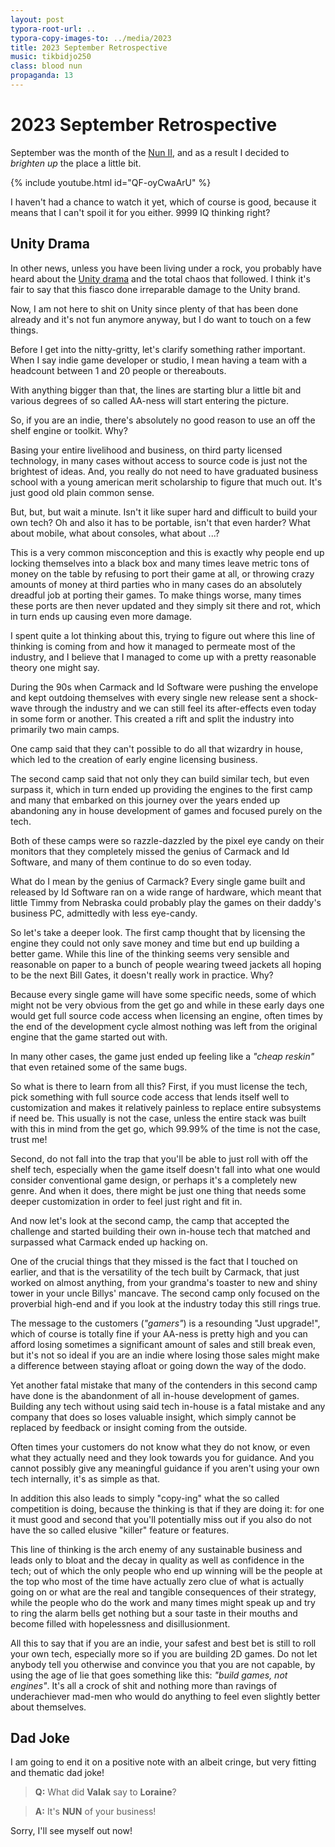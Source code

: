 ```yaml
---
layout: post
typora-root-url: ..
typora-copy-images-to: ../media/2023
title: 2023 September Retrospective
music: tikbidjo250
class: blood nun
propaganda: 13
---
```

2023 September Retrospective
=========================
September was the month of the [Nun II][nun2], and as a result I decided to *brighten up* the place a little bit.

{% include youtube.html id="QF-oyCwaArU" %}

I haven't had a chance to watch it yet, which of course is good, because it means that I can't spoil it for you either. 9999 IQ thinking right?

## Unity Drama

In other news, unless you have been living under a rock, you probably have heard about the [Unity drama][unitydrama] and the total chaos that followed. I think it's fair to say that this fiasco done irreparable damage to the Unity brand.

Now, I am not here to shit on Unity since plenty of that has been done already and it's not fun anymore anyway, but I do want to touch on a few things.

Before I get into the nitty-gritty, let's clarify something rather important. When I say indie game developer or studio, I mean having a team with a headcount between 1 and 20 people or thereabouts.

With anything bigger than that, the lines are starting blur a little bit and various degrees of so called AA-ness will start entering the picture.

So, if you are an indie, there's absolutely no good reason to use an off the shelf engine or toolkit. Why?

Basing your entire livelihood and business, on third party licensed technology, in many cases without access to source code is just not the brightest of ideas. And, you really do not need to have graduated business school with a young american merit scholarship to figure that much out. It's just good old plain common sense.

But, but, but wait a minute. Isn't it like super hard and difficult to build your own tech? Oh and also it has to be portable, isn't that even harder? What about mobile, what about consoles, what about ...?

This is a very common misconception and this is exactly why people end up locking themselves into a black box and many times leave metric tons of money on the table by refusing to port their game at all, or throwing crazy amounts of money at third parties who in many cases do an absolutely dreadful job at porting their games. To make things worse, many times these ports are then never updated and they simply sit there and rot, which in turn ends up causing even more damage.

I spent quite a lot thinking about this, trying to figure out where this line of thinking is coming from and how it managed to permeate most of the industry, and I believe that I managed to come up with a pretty reasonable theory one might say.

During the 90s when Carmack and Id Software were pushing the envelope and kept outdoing themselves with every single new release sent a shock-wave through the industry and we can still feel its after-effects even today in some form or another. This created a rift and split the industry into primarily two main camps.

One camp said that they can't possible to do all that wizardry in house, which led to the creation of early engine licensing business.

The second camp said that not only they can build similar tech, but even surpass it, which in turn ended up providing the engines to the first camp and many that embarked on this journey over the years ended up abandoning any in house development of games and focused purely on the tech.

Both of these camps were so razzle-dazzled by the pixel eye candy on their monitors that they completely missed the genius of Carmack and Id Software, and many of them continue to do so even today.

What do I mean by the genius of Carmack? Every single game built and released by Id Software ran on a wide range of hardware, which meant that little Timmy from Nebraska could probably play the games on their daddy's business PC, admittedly with less eye-candy.

So let's take a deeper look. The first camp thought that by licensing the engine they could not only save money and time but end up building a better game. While this line of the thinking seems very sensible and reasonable on paper to a bunch of people wearing tweed jackets all hoping to be the next Bill Gates, it doesn't really work in practice. Why?

Because every single game will have some specific needs, some of which might not be very obvious from the get go and while in these early days one would get full source code access when licensing an engine, often times by the end of the development cycle almost nothing was left from the original engine that the game started out with.

In many other cases, the game just ended up feeling like a *"cheap reskin"* that even retained some of the same bugs.

So what is there to learn from all this? First, if you must license the tech, pick something with full source code access that lends itself well to customization and makes it relatively painless to replace entire subsystems if need be. This usually is not the case, unless the entire stack was built with this in mind from the get go, which 99.99% of the time is not the case, trust me!

Second, do not fall into the trap that you'll be able to just roll with off the shelf tech, especially when the game itself doesn't fall into what one would consider conventional game design, or perhaps it's a completely new genre. And when it does, there might be just one thing that needs some deeper customization in order to feel just right and fit in.

And now let's look at the second camp, the camp that accepted the challenge and started building their own in-house tech that matched and surpassed what Carmack ended up hacking on.

One of the crucial things that they missed is the fact that I touched on earlier, and that is the versatility of the tech built by Carmack, that just worked on almost anything, from your grandma's toaster to new and shiny tower in your uncle Billys' mancave. The second camp only focused on the proverbial high-end and if you look at the industry today this still rings true.

The message to the customers (*"gamers"*) is a resounding "Just upgrade!", which of course is totally fine if your AA-ness is pretty high and you can afford losing sometimes a significant amount of sales and still break even, but it's not so ideal if you are an indie where losing those sales might make a difference between staying afloat or going down the way of the dodo.

Yet another fatal mistake that many of the contenders in this second camp have done is the abandonment of all in-house development of games. Building any tech without using said tech in-house is a fatal mistake and any company that does so loses valuable insight, which simply cannot be replaced by feedback or insight coming from the outside.

Often times your customers do not know what they do not know, or even what they actually need and they look towards you for guidance. And you cannot possibly give any meaningful guidance if you aren't using your own tech internally, it's as simple as that.

In addition this also leads to simply "copy-ing" what the so called competition is doing, because the thinking is that if they are doing it: for one it must good and second that you'll potentially miss out if you also do not have the so called elusive "killer" feature or features.

This line of thinking is the arch enemy of any sustainable business and leads only to bloat and the decay in quality as well as confidence in the tech; out of which the only people who end up winning will be the people at the top who most of the time have actually zero clue of what is actually going on or what are the real and tangible consequences of their strategy, while the people who do the work and many times might speak up and try to ring the alarm bells get nothing but a sour taste in their mouths and become filled with hopelessness and disillusionment.

All this to say that if you are an indie, your safest and best bet is still to roll your own tech, especially more so if you are building 2D games. Do not let anybody tell you otherwise and convince you that you are not capable, by using the age of lie that goes something like this: *"build games, not engines"*. It's all a crock of shit and nothing more than ravings of underachiever mad-men who would do anything to feel even slightly better about themselves.

## Dad Joke

I am going to end it on a positive note with an albeit cringe, but very fitting and thematic dad joke!

> **Q:** What did **Valak** say to **Loraine**?

> **A:** It's **NUN** of your business!

Sorry, I'll see myself out now!

[nun2]: https://en.wikipedia.org/wiki/The_Nun_II
[unitydrama]: https://blog.unity.com/news/plan-pricing-and-packaging-updates
